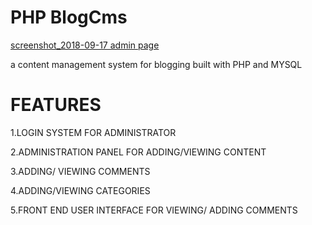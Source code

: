 # PHP BlogCms
[screenshot_2018-09-17 admin page](https://user-images.githubusercontent.com/27438491/45899071-266e0780-bddc-11e8-8966-0becb13fe389.png)

a content management system for blogging built with PHP and MYSQL

# FEATURES

1.LOGIN SYSTEM FOR ADMINISTRATOR

2.ADMINISTRATION PANEL FOR ADDING/VIEWING CONTENT

3.ADDING/ VIEWING COMMENTS

4.ADDING/VIEWING CATEGORIES

5.FRONT END USER INTERFACE FOR VIEWING/ ADDING COMMENTS


